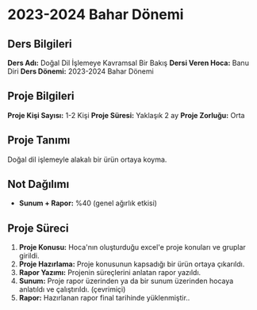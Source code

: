# 2023-2024 Bahar Dönemi

## Ders Bilgileri
**Ders Adı:** Doğal Dil İşlemeye Kavramsal Bir Bakış
**Dersi Veren Hoca:** Banu Diri
**Ders Dönemi:** 2023-2024 Bahar Dönemi  

## Proje Bilgileri
**Proje Kişi Sayısı:** 1-2 Kişi
**Proje Süresi:** Yaklaşık 2 ay
**Proje Zorluğu:** Orta 

## Proje Tanımı
Doğal dil işlemeyle alakalı bir ürün ortaya koyma.

## Not Dağılımı
* **Sunum + Rapor:** %40 (genel ağırlık etkisi)

## Proje Süreci
1. **Proje Konusu:** Hoca'nın oluşturduğu excel'e proje konuları ve gruplar girildi.
1. **Proje Hazırlama:** Proje konusunun kapsadığı bir ürün ortaya çıkarıldı.
1. **Rapor Yazımı:** Projenin süreçlerini anlatan rapor yazıldı.
1. **Sunum:** Proje rapor üzerinden ya da bir sunum üzerinden hocaya anlatıldı ve çalıştırıldı. (çevrimiçi)
1. **Rapor:** Hazırlanan rapor final tarihinde yüklenmiştir..
